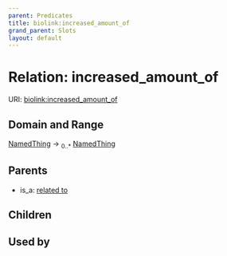 ```yaml
---
parent: Predicates
title: biolink:increased_amount_of
grand_parent: Slots
layout: default
---
```


# Relation: increased_amount_of




URI: [biolink:increased_amount_of](https://w3id.org/biolink/vocab/increased_amount_of)

## Domain and Range

[NamedThing](NamedThing.md) ->  <sub>0..*</sub> [NamedThing](NamedThing.md)

## Parents

 *  is_a: [related to](related_to.md)

## Children


## Used by

